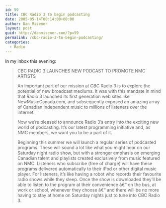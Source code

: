 ```yaml
---
id: 59
title: CBC Radio 3 to begin podcasting
date: 2005-05-14T00:14:00+00:00
author: Dan Misener
layout: post
guid: http://danmisener.com/?p=59
permalink: /cbc-radio-3-to-begin-podcasting/
categories:
  - Radio
---
```

In my inbox this evening:

> CBC RADIO 3 LAUNCHES NEW PODCAST TO PROMOTE NMC ARTISTS
> 
> An important part of our mission at CBC Radio 3 is to explore the potential of new broadcast mediums. It was with this mandate in mind that Radio 3 launched its first generation web sites like NewMusicCanada.com, and subsequently exposed an amazing array of Canadian independent music to millions of listeners over the internet. 
> 
> Now we&#8217;re pleased to announce Radio 3&#8217;s entry into the exciting new world of podcasting. It&#8217;s our latest programming initiative and, as NMC members, we want you to be a part of it.
> 
> Beginning this summer we will launch a regular series of podcasted programs. These will sound a lot like what you might hear on our Saturday night radio show, but with a stronger emphasis on emerging Canadian talent and playlists created exclusively from music featured on NMC. Listeners who subscribe (free of charge) will have these programs delivered automatically to their iPod or other digital music player. For listeners, it&#8217;s like having a robot who records their favourite radio shows while they sleep. Once the show is downloaded they&#8217;ll be able to listen to the program at their convenience â€“ on the bus, at work or school, whenever they choose â€“ and there will be no more having to stay at home on Saturday nights just to tune into CBC Radio 3.